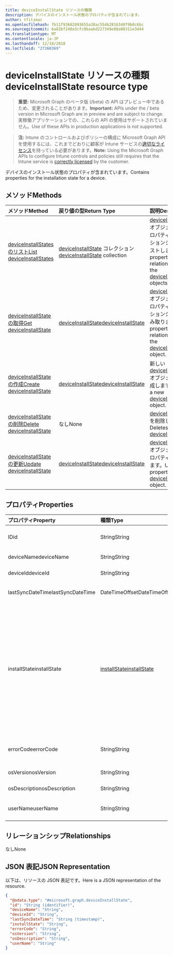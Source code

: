 ```yaml
---
title: deviceInstallState リソースの種類
description: デバイスのインストール状態のプロパティが含まれています。
author: tfitzmac
ms.openlocfilehash: fb11f93682093655a38ac554b2816348f9b0c6bc
ms.sourcegitcommit: 6a82bf240a3cfc0baabd227349e08a08311e3d44
ms.translationtype: MT
ms.contentlocale: ja-JP
ms.lasthandoff: 12/18/2018
ms.locfileid: "27360369"
---
```

# <a name="deviceinstallstate-resource-type"></a><span data-ttu-id="6539d-103">deviceInstallState リソースの種類</span><span class="sxs-lookup"><span data-stu-id="6539d-103">deviceInstallState resource type</span></span>

> <span data-ttu-id="6539d-104">**重要:** Microsoft Graph のベータ版 (/beta) の API はプレビュー中であるため、変更されることがあります。</span><span class="sxs-lookup"><span data-stu-id="6539d-104">**Important:** APIs under the / beta version in Microsoft Graph are in preview and are subject to change.</span></span> <span data-ttu-id="6539d-105">実稼働アプリケーションでの、これらの API の使用はサポートされていません。</span><span class="sxs-lookup"><span data-stu-id="6539d-105">Use of these APIs in production applications is not supported.</span></span>

> <span data-ttu-id="6539d-106">**注:** Intune のコントロールおよびポリシーの構成に Microsoft Graph API を使用するには、これまでどおりに顧客が Intune サービスの[適切なライセンス](https://go.microsoft.com/fwlink/?linkid=839381)を持っている必要があります。</span><span class="sxs-lookup"><span data-stu-id="6539d-106">**Note:** Using the Microsoft Graph APIs to configure Intune controls and policies still requires that the Intune service is [correctly licensed](https://go.microsoft.com/fwlink/?linkid=839381) by the customer.</span></span>

<span data-ttu-id="6539d-107">デバイスのインストール状態のプロパティが含まれています。</span><span class="sxs-lookup"><span data-stu-id="6539d-107">Contains properties for the installation state for a device.</span></span>
## <a name="methods"></a><span data-ttu-id="6539d-108">メソッド</span><span class="sxs-lookup"><span data-stu-id="6539d-108">Methods</span></span>
|<span data-ttu-id="6539d-109">メソッド</span><span class="sxs-lookup"><span data-stu-id="6539d-109">Method</span></span>|<span data-ttu-id="6539d-110">戻り値の型</span><span class="sxs-lookup"><span data-stu-id="6539d-110">Return Type</span></span>|<span data-ttu-id="6539d-111">説明</span><span class="sxs-lookup"><span data-stu-id="6539d-111">Description</span></span>|
|:---|:---|:---|
|[<span data-ttu-id="6539d-112">deviceInstallStates のリスト</span><span class="sxs-lookup"><span data-stu-id="6539d-112">List deviceInstallStates</span></span>](../api/intune-books-deviceinstallstate-list.md)|<span data-ttu-id="6539d-113">[deviceInstallState](../resources/intune-books-deviceinstallstate.md) コレクション</span><span class="sxs-lookup"><span data-stu-id="6539d-113">[deviceInstallState](../resources/intune-books-deviceinstallstate.md) collection</span></span>|<span data-ttu-id="6539d-114">[deviceInstallState](../resources/intune-books-deviceinstallstate.md) オブジェクトのプロパティとリレーションシップをリストします。</span><span class="sxs-lookup"><span data-stu-id="6539d-114">List properties and relationships of the [deviceInstallState](../resources/intune-books-deviceinstallstate.md) objects.</span></span>|
|[<span data-ttu-id="6539d-115">deviceInstallState の取得</span><span class="sxs-lookup"><span data-stu-id="6539d-115">Get deviceInstallState</span></span>](../api/intune-books-deviceinstallstate-get.md)|[<span data-ttu-id="6539d-116">deviceInstallState</span><span class="sxs-lookup"><span data-stu-id="6539d-116">deviceInstallState</span></span>](../resources/intune-books-deviceinstallstate.md)|<span data-ttu-id="6539d-117">[deviceInstallState](../resources/intune-books-deviceinstallstate.md) オブジェクトのプロパティとリレーションシップを読み取ります。</span><span class="sxs-lookup"><span data-stu-id="6539d-117">Read properties and relationships of the [deviceInstallState](../resources/intune-books-deviceinstallstate.md) object.</span></span>|
|[<span data-ttu-id="6539d-118">deviceInstallState の作成</span><span class="sxs-lookup"><span data-stu-id="6539d-118">Create deviceInstallState</span></span>](../api/intune-books-deviceinstallstate-create.md)|[<span data-ttu-id="6539d-119">deviceInstallState</span><span class="sxs-lookup"><span data-stu-id="6539d-119">deviceInstallState</span></span>](../resources/intune-books-deviceinstallstate.md)|<span data-ttu-id="6539d-120">新しい [deviceInstallState](../resources/intune-books-deviceinstallstate.md) オブジェクトを作成します。</span><span class="sxs-lookup"><span data-stu-id="6539d-120">Create a new [deviceInstallState](../resources/intune-books-deviceinstallstate.md) object.</span></span>|
|[<span data-ttu-id="6539d-121">deviceInstallState の削除</span><span class="sxs-lookup"><span data-stu-id="6539d-121">Delete deviceInstallState</span></span>](../api/intune-books-deviceinstallstate-delete.md)|<span data-ttu-id="6539d-122">なし</span><span class="sxs-lookup"><span data-stu-id="6539d-122">None</span></span>|<span data-ttu-id="6539d-123">[deviceInstallState](../resources/intune-books-deviceinstallstate.md) を削除します。</span><span class="sxs-lookup"><span data-stu-id="6539d-123">Deletes a [deviceInstallState](../resources/intune-books-deviceinstallstate.md).</span></span>|
|[<span data-ttu-id="6539d-124">deviceInstallState の更新</span><span class="sxs-lookup"><span data-stu-id="6539d-124">Update deviceInstallState</span></span>](../api/intune-books-deviceinstallstate-update.md)|[<span data-ttu-id="6539d-125">deviceInstallState</span><span class="sxs-lookup"><span data-stu-id="6539d-125">deviceInstallState</span></span>](../resources/intune-books-deviceinstallstate.md)|<span data-ttu-id="6539d-126">[deviceInstallState](../resources/intune-books-deviceinstallstate.md) オブジェクトのプロパティを更新します。</span><span class="sxs-lookup"><span data-stu-id="6539d-126">Update the properties of a [deviceInstallState](../resources/intune-books-deviceinstallstate.md) object.</span></span>|

## <a name="properties"></a><span data-ttu-id="6539d-127">プロパティ</span><span class="sxs-lookup"><span data-stu-id="6539d-127">Properties</span></span>
|<span data-ttu-id="6539d-128">プロパティ</span><span class="sxs-lookup"><span data-stu-id="6539d-128">Property</span></span>|<span data-ttu-id="6539d-129">種類</span><span class="sxs-lookup"><span data-stu-id="6539d-129">Type</span></span>|<span data-ttu-id="6539d-130">説明</span><span class="sxs-lookup"><span data-stu-id="6539d-130">Description</span></span>|
|:---|:---|:---|
|<span data-ttu-id="6539d-131">ID</span><span class="sxs-lookup"><span data-stu-id="6539d-131">id</span></span>|<span data-ttu-id="6539d-132">String</span><span class="sxs-lookup"><span data-stu-id="6539d-132">String</span></span>|<span data-ttu-id="6539d-133">エンティティのキー。</span><span class="sxs-lookup"><span data-stu-id="6539d-133">Key of the entity.</span></span>|
|<span data-ttu-id="6539d-134">deviceName</span><span class="sxs-lookup"><span data-stu-id="6539d-134">deviceName</span></span>|<span data-ttu-id="6539d-135">String</span><span class="sxs-lookup"><span data-stu-id="6539d-135">String</span></span>|<span data-ttu-id="6539d-136">デバイス名。</span><span class="sxs-lookup"><span data-stu-id="6539d-136">Device name.</span></span>|
|<span data-ttu-id="6539d-137">deviceId</span><span class="sxs-lookup"><span data-stu-id="6539d-137">deviceId</span></span>|<span data-ttu-id="6539d-138">String</span><span class="sxs-lookup"><span data-stu-id="6539d-138">String</span></span>|<span data-ttu-id="6539d-139">デバイス ID。</span><span class="sxs-lookup"><span data-stu-id="6539d-139">Device Id.</span></span>|
|<span data-ttu-id="6539d-140">lastSyncDateTime</span><span class="sxs-lookup"><span data-stu-id="6539d-140">lastSyncDateTime</span></span>|<span data-ttu-id="6539d-141">DateTimeOffset</span><span class="sxs-lookup"><span data-stu-id="6539d-141">DateTimeOffset</span></span>|<span data-ttu-id="6539d-142">最後の同期日時。</span><span class="sxs-lookup"><span data-stu-id="6539d-142">Last sync date and time.</span></span>|
|<span data-ttu-id="6539d-143">installState</span><span class="sxs-lookup"><span data-stu-id="6539d-143">installState</span></span>|[<span data-ttu-id="6539d-144">installState</span><span class="sxs-lookup"><span data-stu-id="6539d-144">installState</span></span>](../resources/intune-books-installstate.md)|<span data-ttu-id="6539d-145">電子ブックのインストールの状態。</span><span class="sxs-lookup"><span data-stu-id="6539d-145">The install state of the eBook.</span></span> <span data-ttu-id="6539d-146">可能な値は、`notApplicable`、`installed`、`failed`、`notInstalled`、`uninstallFailed`、`unknown` です。</span><span class="sxs-lookup"><span data-stu-id="6539d-146">Possible values are: `notApplicable`, `installed`, `failed`, `notInstalled`, `uninstallFailed`, `unknown`.</span></span>|
|<span data-ttu-id="6539d-147">errorCode</span><span class="sxs-lookup"><span data-stu-id="6539d-147">errorCode</span></span>|<span data-ttu-id="6539d-148">String</span><span class="sxs-lookup"><span data-stu-id="6539d-148">String</span></span>|<span data-ttu-id="6539d-149">インストール失敗のエラー コード。</span><span class="sxs-lookup"><span data-stu-id="6539d-149">The error code for install failures.</span></span>|
|<span data-ttu-id="6539d-150">osVersion</span><span class="sxs-lookup"><span data-stu-id="6539d-150">osVersion</span></span>|<span data-ttu-id="6539d-151">String</span><span class="sxs-lookup"><span data-stu-id="6539d-151">String</span></span>|<span data-ttu-id="6539d-152">OS バージョン。</span><span class="sxs-lookup"><span data-stu-id="6539d-152">OS Version.</span></span>|
|<span data-ttu-id="6539d-153">osDescription</span><span class="sxs-lookup"><span data-stu-id="6539d-153">osDescription</span></span>|<span data-ttu-id="6539d-154">String</span><span class="sxs-lookup"><span data-stu-id="6539d-154">String</span></span>|<span data-ttu-id="6539d-155">OS の説明。</span><span class="sxs-lookup"><span data-stu-id="6539d-155">OS Description.</span></span>|
|<span data-ttu-id="6539d-156">userName</span><span class="sxs-lookup"><span data-stu-id="6539d-156">userName</span></span>|<span data-ttu-id="6539d-157">String</span><span class="sxs-lookup"><span data-stu-id="6539d-157">String</span></span>|<span data-ttu-id="6539d-158">デバイスのユーザー名です。</span><span class="sxs-lookup"><span data-stu-id="6539d-158">Device User Name.</span></span>|

## <a name="relationships"></a><span data-ttu-id="6539d-159">リレーションシップ</span><span class="sxs-lookup"><span data-stu-id="6539d-159">Relationships</span></span>
<span data-ttu-id="6539d-160">なし</span><span class="sxs-lookup"><span data-stu-id="6539d-160">None</span></span>
## <a name="json-representation"></a><span data-ttu-id="6539d-161">JSON 表記</span><span class="sxs-lookup"><span data-stu-id="6539d-161">JSON Representation</span></span>
<span data-ttu-id="6539d-162">以下は、リソースの JSON 表記です。</span><span class="sxs-lookup"><span data-stu-id="6539d-162">Here is a JSON representation of the resource.</span></span>
<!-- {
  "blockType": "resource",
  "keyProperty": "id",
  "@odata.type": "microsoft.graph.deviceInstallState"
}
-->
``` json
{
  "@odata.type": "#microsoft.graph.deviceInstallState",
  "id": "String (identifier)",
  "deviceName": "String",
  "deviceId": "String",
  "lastSyncDateTime": "String (timestamp)",
  "installState": "String",
  "errorCode": "String",
  "osVersion": "String",
  "osDescription": "String",
  "userName": "String"
}
```





